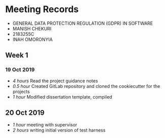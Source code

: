 # Meeting Records

* GENERAL DATA PROTECTION REGULATION (GDPR) IN SOFTWARE
* MANISH CHEKURI
* 2183255C
* INAH OMORONYIA

## Week 1

### 19 Oct 2019

* *4 hours* Read the project guidance notes
* *0.5 hour* Created GitLab repository and cloned the cookiecutter for the projects
* *1 hour* Modified dissertation template, compiled  

## 20 Oct 2019

* *1 hour* meeting with supervisor
* *2 hours* writing initial version of test harness
